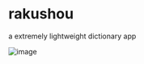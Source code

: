 # rakushou
a extremely lightweight dictionary app



![image](https://github.com/KonstantinDjairo/rakushou/assets/53496273/bd3820b1-dd44-4a02-b5ba-7108663ca9a0)
